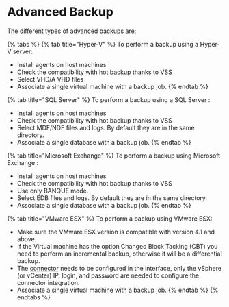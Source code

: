 # Advanced Backup

The different types of advanced backups are:

{% tabs %}
{% tab title="Hyper-V" %}
To perform a backup using a Hyper-V server: 

* Install agents on host machines
* Check the compatibility with hot backup thanks to VSS
* Select VHD/A VHD files
* Associate a single virtual machine with a backup job.
{% endtab %}

{% tab title="SQL Server" %}
To perform a backup using a SQL Server : 

* Install agents on host machines
* Check the compatibility with hot backup thanks to VSS
* Select MDF/NDF files and logs. By default they are in the same directory.
* Associate a single database with a backup job.
{% endtab %}

{% tab title="Microsoft Exchange" %}
To perform a backup using Microsoft Exchange :

* Install agents on host machines
* Check the compatibility with hot backup thanks to VSS
* Use only BANQUE mode.
* Select EDB files and logs. By default they are in the same directory.
*  Associate a single database with a backup job.
{% endtab %}

{% tab title="VMware ESX" %}
To perform a backup using VMware ESX: 

* Make sure the VMware ESX version is compatible with version 4.1 and above. 
* If the Virtual machine has the option Changed Block Tacking \(CBT\) you need to perform an incremental backup, otherwise it will be a differential backup.
* The [connector](https://docs.yoobackup.fr/~/edit/drafts/-LWjtVvwDwbXk_mJzQSr/v/english/installation/installation-des-agents-de-sauvegarde/configuration-connecteur-vmware) needs to be configured in the interface, only the vSphere \(or vCenter\) IP, login, and password are needed to configure the connector integration.
*  Associate a single virtual machine with a backup job.
{% endtab %}
{% endtabs %}

